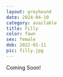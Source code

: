 ```yaml
---
layout: greyhound
date: 2024-04-10
category: available
title: Filly
color: fawn
sex: female
dob: 2022-01-11
pic: filly.jpg
---
```

Coming Soon!
